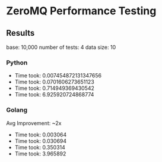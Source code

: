 # ZeroMQ Performance Testing

## Results

base: 10,000
number of tests: 4
data size: 10
### Python

- Time took: 0.007454872131347656
- Time took: 0.0701606273651123
- Time took: 0.714949369430542
- Time took: 6.925920724868774

### Golang
Avg Improvement: ~2x
- Time took: 0.003064
- Time took: 0.030694
- Time took: 0.350314
- Time took: 3.965892

